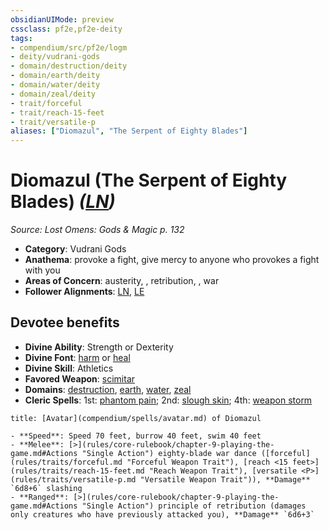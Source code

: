 ```yaml
---
obsidianUIMode: preview
cssclass: pf2e,pf2e-deity
tags:
- compendium/src/pf2e/logm
- deity/vudrani-gods
- domain/destruction/deity
- domain/earth/deity
- domain/water/deity
- domain/zeal/deity
- trait/forceful
- trait/reach-15-feet
- trait/versatile-p
aliases: ["Diomazul", "The Serpent of Eighty Blades"]
---
```

# Diomazul (The Serpent of Eighty Blades) *([LN](rules/traits/ln-b1.md "Lawful Neutral Alignment Trait"))*  
*Source: Lost Omens: Gods & Magic p. 132*  

- **Category**: Vudrani Gods
- **Anathema**: provoke a fight, give mercy to anyone who provokes a fight with you
- **Areas of Concern**: austerity, , retribution, , war
- **Follower Alignments**: [LN](rules/traits/ln-b1.md "Lawful Neutral Alignment Trait"), [LE](rules/traits/le-b1.md "Lawful Evil Alignment Trait")

## Devotee benefits

- **Divine Ability**: Strength or Dexterity
- **Divine Font**: [harm](compendium/spells/harm.md) or [heal](compendium/spells/heal.md)
- **Divine Skill**: Athletics
- **Favored Weapon**: [scimitar](compendium/equipment/items/scimitar.md)
- **Domains**: [destruction](compendium/setting/domains.md#Destruction), [earth](compendium/setting/domains.md#Earth), [water](compendium/setting/domains.md#Water), [zeal](compendium/setting/domains.md#Zeal)
- **Cleric Spells**: 1st: [phantom pain](compendium/spells/phantom-pain.md); 2nd: [slough skin](compendium/spells/slough-skin-logm.md); 4th: [weapon storm](compendium/spells/weapon-storm.md)

```ad-embed-avatar
title: [Avatar](compendium/spells/avatar.md) of Diomazul

- **Speed**: Speed 70 feet, burrow 40 feet, swim 40 feet
- **Melee**: [>](rules/core-rulebook/chapter-9-playing-the-game.md#Actions "Single Action") eighty-blade war dance ([forceful](rules/traits/forceful.md "Forceful Weapon Trait"), [reach <15 feet>](rules/traits/reach-15-feet.md "Reach Weapon Trait"), [versatile <P>](rules/traits/versatile-p.md "Versatile Weapon Trait")), **Damage** `6d8+6` slashing
- **Ranged**: [>](rules/core-rulebook/chapter-9-playing-the-game.md#Actions "Single Action") principle of retribution (damages only creatures who have previously attacked you), **Damage** `6d6+3` 
```
